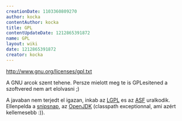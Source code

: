 ```yaml
---
creationDate: 1103360809270 
author: kocka 
contentAuthor: kocka 
title: GPL 
contentUpdateDate: 1212865391872 
name: GPL 
layout: wiki 
date: 1212865391872 
creator: kocka 
---
```

http://www.gnu.org/licenses/gpl.txt

A GNU arcok szent tehene. Persze mielott meg te is GPLesitened a szoftvered nem art elolvasni ;)

A javaban nem terjedt el igazan, inkab az [LGPL](LGPL.html) es az [ASF](ASF.html) uralkodik.
Ellenpelda a [snipsnap](SnipSnap.html), az [OpenJDK](OpenJDK.html) (classpath exceptionnal, ami azért kellemesebb :)).
